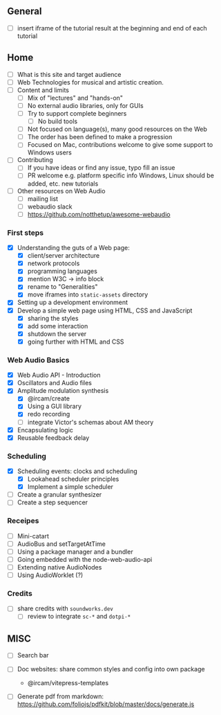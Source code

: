 ## General

- [ ] insert iframe of the tutorial result at the beginning and end of each tutorial

## Home

- [ ] What is this site and target audience
- [ ] Web Technologies for musical and artistic creation. 
- [ ] Content and limits
    + [ ] Mix of "lectures" and "hands-on"
    + [ ] No external audio libraries, only for GUIs
    + [ ] Try to support complete beginners
        * [ ] No build tools 
    + [ ] Not focused on language(s), many good resources on the Web
    + [ ] The order has been defined to make a progression
    + [ ] Focused on Mac, contributions welcome to give some support to Windows users
- [ ] Contributing    
    + [ ] If you have ideas or find any issue, typo fill an issue
    + [ ] PR welcome 
        e.g. platform specific info Windows, Linux should be added, etc.
        new tutorials
- [ ] Other resources on Web Audio
    + [ ] mailing list
    + [ ] webaudio slack
    + [ ] https://github.com/notthetup/awesome-webaudio

### First steps

- [x] Understanding the guts of a Web page: 
    + [x] client/server architecture
    + [x] network protocols
    + [x] programming languages
    + [x] mention W3C -> info block
    + [x] rename to "Generalities"
    + [x] move iframes into `static-assets` directory
- [x] Setting up a development environment 
- [x] Develop a simple web page using HTML, CSS and JavaScript
    + [x] sharing the styles
    + [x] add some interaction
    + [x] shutdown the server
    + [x] going further with HTML and CSS

### Web Audio Basics

- [x] Web Audio API - Introduction
- [x] Oscillators and Audio files
- [x] Amplitude modulation synthesis 
    + [x] @ircam/create
    + [x] Using a GUI library
    + [x] redo recording
    + [ ] integrate Victor's schemas about AM theory
- [x] Encapsulating logic
- [x] Reusable feedback delay 

### Scheduling

- [x] Scheduling events: clocks and scheduling
    + [x] Lookahead scheduler principles
    + [x] Implement a simple scheduler
- [ ] Create a granular synthesizer
- [ ] Create a step sequencer

### Receipes

- [ ] Mini-catart
- [ ] AudioBus and setTargetAtTime
- [ ] Using a package manager and a bundler
- [ ] Going embedded with the node-web-audio-api
- [ ] Extending native AudioNodes
- [ ] Using AudioWorklet (?)

### Credits

- [ ] share credits with `soundworks.dev`
    + [ ] review to integrate `sc-*` and `dotpi-*`

## MISC

- [ ] Search bar
- [ ] Doc websites: share common styles and config into own package
    + @ircam/vitepress-templates
    
- [ ] Generate pdf from markdown: https://github.com/foliojs/pdfkit/blob/master/docs/generate.js
